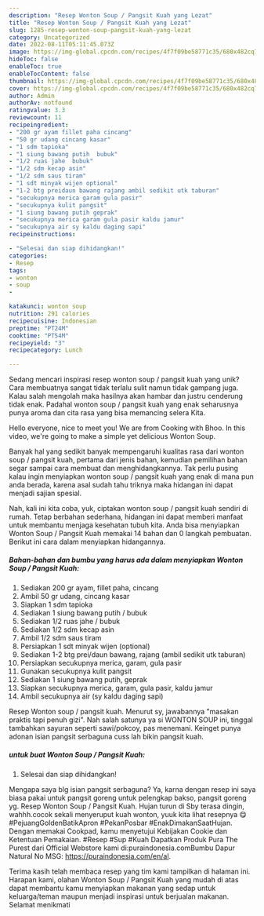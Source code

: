```yaml
---
description: "Resep Wonton Soup / Pangsit Kuah yang Lezat"
title: "Resep Wonton Soup / Pangsit Kuah yang Lezat"
slug: 1285-resep-wonton-soup-pangsit-kuah-yang-lezat
category: Uncategorized
date: 2022-08-11T05:11:45.073Z
image: https://img-global.cpcdn.com/recipes/4f7f09be58771c35/680x482cq70/wonton-soup-pangsit-kuah-foto-resep-utama.jpg
hideToc: false
enableToc: true
enableTocContent: false
thumbnail: https://img-global.cpcdn.com/recipes/4f7f09be58771c35/680x482cq70/wonton-soup-pangsit-kuah-foto-resep-utama.jpg
cover: https://img-global.cpcdn.com/recipes/4f7f09be58771c35/680x482cq70/wonton-soup-pangsit-kuah-foto-resep-utama.jpg
author: Admin
authorAv: notfound
ratingvalue: 3.3
reviewcount: 11
recipeingredient:
- "200 gr ayam fillet paha cincang"
- "50 gr udang cincang kasar"
- "1 sdm tapioka"
- "1 siung bawang putih  bubuk"
- "1/2 ruas jahe  bubuk"
- "1/2 sdm kecap asin"
- "1/2 sdm saus tiram"
- "1 sdt minyak wijen optional"
- "1-2 btg preidaun bawang rajang ambil sedikit utk taburan"
- "secukupnya merica garam gula pasir"
- "secukupnya kulit pangsit"
- "1 siung bawang putih geprak"
- "secukupnya merica garam gula pasir kaldu jamur"
- "secukupnya air sy kaldu daging sapi"
recipeinstructions:

- "Selesai dan siap dihidangkan!"
categories:
- Resep
tags:
- wonton
- soup
- 

katakunci: wonton soup  
nutrition: 291 calories
recipecuisine: Indonesian
preptime: "PT24M"
cooktime: "PT54M"
recipeyield: "3"
recipecategory: Lunch

---
```





Sedang mencari inspirasi resep wonton soup / pangsit kuah yang unik? Cara membuatnya sangat tidak terlalu sulit namun tidak gampang juga. Kalau salah mengolah maka hasilnya akan hambar dan justru cenderung tidak enak. Padahal wonton soup / pangsit kuah yang enak seharusnya punya aroma dan cita rasa yang bisa memancing selera Kita.





Hello everyone, nice to meet you! We are from Cooking with Bhoo. In this video, we&#39;re going to make a simple yet delicious Wonton Soup.

Banyak hal yang sedikit banyak mempengaruhi kualitas rasa dari wonton soup / pangsit kuah, pertama dari jenis bahan, kemudian pemilihan bahan segar sampai cara membuat dan menghidangkannya. Tak perlu pusing kalau ingin menyiapkan wonton soup / pangsit kuah yang enak di mana pun anda berada, karena asal sudah tahu triknya maka hidangan ini dapat menjadi sajian spesial.






Nah, kali ini kita coba, yuk, ciptakan wonton soup / pangsit kuah sendiri di rumah. Tetap berbahan sederhana, hidangan ini dapat memberi manfaat untuk membantu menjaga kesehatan tubuh kita. Anda bisa menyiapkan Wonton Soup / Pangsit Kuah memakai 14 bahan dan 0 langkah pembuatan. Berikut ini cara dalam menyiapkan hidangannya.

<!--inarticleads1-->

##### Bahan-bahan dan bumbu yang harus ada dalam menyiapkan Wonton Soup / Pangsit Kuah:

1. Sediakan 200 gr ayam, fillet paha, cincang
1. Ambil 50 gr udang, cincang kasar
1. Siapkan 1 sdm tapioka
1. Sediakan 1 siung bawang putih / bubuk
1. Sediakan 1/2 ruas jahe / bubuk
1. Sediakan 1/2 sdm kecap asin
1. Ambil 1/2 sdm saus tiram
1. Persiapkan 1 sdt minyak wijen (optional)
1. Sediakan 1-2 btg prei/daun bawang, rajang (ambil sedikit utk taburan)
1. Persiapkan secukupnya merica, garam, gula pasir
1. Gunakan secukupnya kulit pangsit
1. Sediakan 1 siung bawang putih, geprak
1. Siapkan secukupnya merica, garam, gula pasir, kaldu jamur
1. Ambil secukupnya air (sy kaldu daging sapi)


Resep Wonton soup / pangsit kuah. Menurut sy, jawabannya &#34;masakan praktis tapi penuh gizi&#34;. Nah salah satunya ya si WONTON SOUP ini, tinggal tambahkan sayuran seperti sawi/pokcoy, pas menemani. Keinget punya adonan isian pangsit serbaguna cuss lah bikin pangsit kuah. 

<!--inarticleads2-->

#####  untuk buat Wonton Soup / Pangsit Kuah:


1. Selesai dan siap dihidangkan!

Mengapa saya blg isian pangsit serbaguna? Ya, karna dengan resep ini saya biasa pakai untuk pangsit goreng untuk pelengkap bakso, pangsit goreng yg. Resep Wonton Soup / Pangsit Kuah. Hujan turun di Sby terasa dingin, wahhh.cocok sekali menyeruput kuah wonton, yuuk kita lihat resepnya 😋 #PejuangGoldenBatikApron #PekanPosbar #EnakDimakanSaatHujan. Dengan memakai Cookpad, kamu menyetujui Kebijakan Cookie dan Ketentuan Pemakaian. #Resep #Sup #Kuah Dapatkan Produk Pura The Purest dari Official Webstore kami di:puraindonesia.comBumbu Dapur Natural No MSG: https://puraindonesia.com/en/al. 

Terima kasih telah membaca resep yang tim kami tampilkan di halaman ini. Harapan kami, olahan Wonton Soup / Pangsit Kuah yang mudah di atas dapat membantu kamu menyiapkan makanan yang sedap untuk keluarga/teman maupun menjadi inspirasi untuk berjualan makanan. Selamat menikmati
